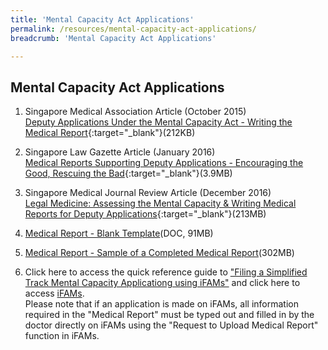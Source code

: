```yaml
---
title: 'Mental Capacity Act Applications'
permalink: /resources/mental-capacity-act-applications/
breadcrumb: 'Mental Capacity Act Applications'

---
```


## Mental Capacity Act Applications
1. Singapore Medical Association Article (October 2015) <br>
[Deputy Applications Under the Mental Capacity Act - Writing the Medical Report](/files/article-in-SMA-News.pdf){:target="_blank"}(212KB) <br>

2. Singapore Law Gazette Article (January 2016) <br>
[Medical Reports Supporting Deputy Applications - Encouraging the Good, Rescuing the Bad](/files/MCA-article-SingaporeLawGazette.pdf){:target="_blank"}(3.9MB) <br>

3. Singapore Medical Journal Review Article (December 2016) <br>
[Legal Medicine: Assessing the Mental Capacity & Writing Medical Reports for Deputy Applications](/files/Assessing-mental-capacity-and-writing-medical-reports-for-deputy-applications.pdf){:target="_blank"}(213MB) <br>

4. [Medical Report - Blank Template](/files/Blank-MR.doc)(DOC, 91MB) <br>

5. [Medical Report - Sample of a Completed Medical Report](/files/Sample-filled-in-MR.pdf)(302MB) <br>

6. Click here to access the quick reference guide to ["Filing a Simplified Track Mental Capacity Applicationg using iFAMs"](https://www.familyjusticecourts.gov.sg/docs/default-source/resources/reports-and-publications/brochures/quickreferenceguide_simplifiedtrackfordeputyship.pdf) and click here to access [iFAMs](https://ifams.gov.sg/sop/process/IFAMS/McaHome#iFAMS).<br>
   Please note that if an application is made on iFAMs, all information required in the "Medical Report" must be typed out and filled in by the doctor directly on iFAMs using the "Request to Upload Medical Report" function in iFAMs.

